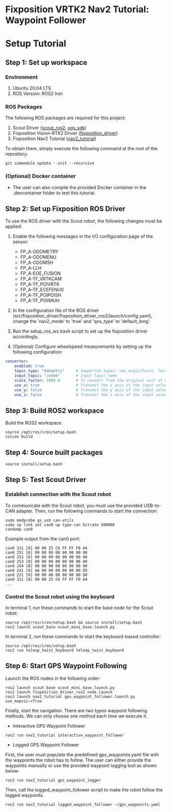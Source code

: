 # Fixposition VRTK2 Nav2 Tutorial: Waypoint Follower

# Setup Tutorial

## Step 1: Set up workspace
### Environment
1. Ubuntu 20.04 LTS
2. ROS Version: ROS2 Iron

### ROS Packages
The following ROS packages are required for this project:

1. Scout Driver ([scout_ros2](https://github.com/westonrobot/scout_ros2.git), [ugv_sdk](https://github.com/westonrobot/ugv_sdk.git))
2. Fixposition Vision-RTK2 Driver ([fixposition_driver](https://github.com/fixposition/fixposition_driver.git))
3. Fixposition Nav2 Tutorial ([nav2_tutorial](https://github.com/fixposition/nav2_tutorial.git))

To obtain them, simply execute the following command at the root of the repository:
```
git submodule update --init --recursive
```


### (Optional) Docker container
- The user can also compile the provided Docker container in the .devcontainer folder to test this tutorial.


## Step 2: Set up Fixposition ROS Driver

To use the ROS driver with the Scout robot, the following changes must be applied:

1. Enable the following messages in the I/O configuration page of the sensor:
    - FP_A-ODOMETRY
    - FP_A-ODOMENU
    - FP_A-ODOMSH
    - FP_A-LLH
    - FP_A-EOE_FUSION
    - FP_A-TF_VRTKCAM	
    - FP_A-TF_POIVRTK	
    - FP_A-TF_ECEFENU0 	
    - FP_A-TF_POIPOISH 	
    - FP_A-TF_POIIMUH

2. In the configuration file of the ROS driver (src/fixposition_driver/fixposition_driver_ros2/launch/config.yaml), change the 'nav2_mode' to 'true' and 'qos_type' to 'default_long'.

3. Run the setup_ros_ws bash script to set up the fixposition driver accordingly.

4. (Optional) Configure wheelspeed measurements by setting up the following configuration:
```YAML
converter:
    enabled: true
    topic_type: "Odometry"     # Supported types: nav_msgs/{Twist, TwistWithCov, Odometry}
    input_topic: "/odom"       # Input topic name
    scale_factor: 1000.0       # To convert from the original unit of measurement to mm/s (note: this must be a float!)
    use_x: true                # Transmit the x axis of the input velocity
    use_y: false               # Transmit the y axis of the input velocity
    use_z: false               # Transmit the z axis of the input velocity
```

## Step 3: Build ROS2 workspace
Build the ROS2 workspace.
```
source /opt/ros/iron/setup.bash
colcon build
```


## Step 4: Source built packages
```
source install/setup.bash
```


## Step 5: Test Scout Driver

### Establish connection with the Scout robot
To communicate with the Scout robot, you must use the provided USB-to-CAN adapter. Then, run the following commands to start the connection:

```
sudo modprobe gs_usb can-utils
sudo ip link set can0 up type can bitrate 500000
candump can0
```

Example output from the can0 port:
```
can0 311 [8] 00 00 25 C6 FF FF F0 A4
can0 251 [8] 00 00 00 00 00 00 00 00
can0 252 [8] 00 00 00 00 00 00 00 00
can0 253 [8] 00 00 00 00 00 00 00 00
can0 254 [8] 00 00 00 00 00 00 00 00
can0 241 [8] AA 00 00 00 00 00 00 ED
can0 221 [8] 00 00 00 00 00 00 00 00
can0 311 [8] 00 00 25 C6 FF FF F0 A4
...
```

### Control the Scout robot using the keyboard

In terminal 1, run these commands to start the base node for the Scout robot:
```
source /opt/ros/iron/setup.bash && source install/setup.bash
ros2 launch scout_base scout_mini_base.launch.py
```

In terminal 2, run these commands to start the keyboard-based controller:
```
source /opt/ros/iron/setup.bash
ros2 run teleop_twist_keyboard teleop_twist_keyboard
```

## Step 6: Start GPS Waypoint Following
Launch the ROS nodes in the following order:
```
ros2 launch scout_base scout_mini_base.launch.py
ros2 launch fixposition_driver_ros2 node.launch
ros2 launch nav2_tutorial gps_waypoint_follower.launch.py use_mapviz:=True
```

Finally, start the navigation. There are two types waypoint following methods. We can only choose one method each time we execute it.

* Interactive GPS Waypoint Follower
```
ros2 run nav2_tutorial interactive_waypoint_follower
```

* Logged GPS Waypoint Follower

First, the user must populate the predefined gps_waypoints.yaml file with the waypoints the robot has to follow. The user can either provide the waypoints manually or use the provided waypoint logging tool as shown below:
```
ros2 run nav2_tutorial gps_waypoint_logger
```

Then, call the logged_waypoint_follower script to make the robot follow the logged waypoints.
```
ros2 run nav2_tutorial logged_waypoint_follower ~/gps_waypoints.yaml
```
